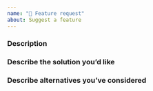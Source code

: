 ```yaml
---
name: "🚀 Feature request"
about: Suggest a feature
---
```

<!--

Hello! Thanks for taking an interest in Qri.

Please search open and closed issues before submitting.

Existing issues often contain information about workarounds, resolution, or progress updates.

Thanks for your help.

-->

### Description
<!-- ✍️ A clear and concise description of the problem or missing capability... -->


### Describe the solution you’d like
<!-- ✍️ If you have a solution in mind, please describe it. -->


### Describe alternatives you’ve considered
<!-- ✍️ Have you considered any alternative solutions or workarounds? -->


<!--

Thank you for your time.

-->